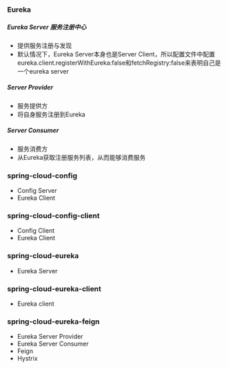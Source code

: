 ### Eureka
##### Eureka Server 服务注册中心
- 提供服务注册与发现
- 默认情况下，Eureka Server本身也是Server Client，所以配置文件中配置eureka.client.registerWithEureka:false和fetchRegistry:false来表明自己是一个eureka server
##### Server Provider
- 服务提供方
- 将自身服务注册到Eureka
##### Server Consumer
- 服务消费方
- 从Eureka获取注册服务列表，从而能够消费服务


### spring-cloud-config
- Config Server
- Eureka Client
### spring-cloud-config-client
- Config Client
- Eureka Client
### spring-cloud-eureka
- Eureka Server
### spring-cloud-eureka-client
- Eureka client
### spring-cloud-eureka-feign
- Eureka Server Provider
- Eureka Server Consumer
- Feign
- Hystrix



